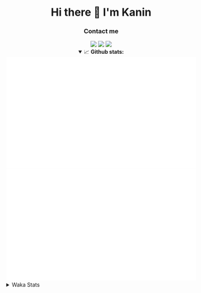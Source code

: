 <div align="center">
 <h1>Hi there 👋 I'm Kanin</h1>
 <h3>Contact me</h3>
 <a href="mailto:im@kanin.dev"><img src="https://img.shields.io/badge/gmail-%23D14836.svg?&style=for-the-badge&logo=gmail&logoColor=white"/></a>
 <a href="https://twitter.com/KaninDev"><img src="https://img.shields.io/badge/twitter-%231DA1F2.svg?&style=for-the-badge&logo=twitter&logoColor=white"/></a>
 <a href="https://www.linkedin.com/in/KaninDev"><img src="https://img.shields.io/badge/linkedin-%230077B5.svg?&style=for-the-badge&logo=linkedin&logoColor=white"/></a>
<details open>
  <summary>📈 <b>Github stats:</b></summary>
  <img src="https://github.com/Kanin/Kanin/blob/master/scripts/GitHubStats/generated/overview.svg"/>
  <img src="https://github.com/Kanin/Kanin/blob/master/scripts/GitHubStats/generated/languages.svg"/>
</details>
</div>

<details>
 <summary>Waka Stats</summary>

<!--START_SECTION:waka-->
![Code Time](http://img.shields.io/badge/Code%20Time-1%2C886%20hrs%201%20min-blue)

![Profile Views](http://img.shields.io/badge/Profile%20Views-0-blue)

![Lines of code](https://img.shields.io/badge/From%20Hello%20World%20I%27ve%20Written-22%20Thousand%20lines%20of%20code-blue)

**🐱 My GitHub Data** 

> 🏆 265 Contributions in the Year 2022
 > 
> 📦 89.7 kB Used in GitHub's Storage 
 > 
> 🚫 Not Opted to Hire
 > 
> 📜 17 Public Repositories 
 > 
> 🔑 8 Private Repositories  
 > 
**I'm a Night 🦉** 

```text
🌞 Morning    80 commits     ████░░░░░░░░░░░░░░░░░░░░░   17.35% 
🌆 Daytime    106 commits    █████░░░░░░░░░░░░░░░░░░░░   22.99% 
🌃 Evening    158 commits    ████████░░░░░░░░░░░░░░░░░   34.27% 
🌙 Night      117 commits    ██████░░░░░░░░░░░░░░░░░░░   25.38%

```
📅 **I'm Most Productive on Thursday** 

```text
Monday       60 commits     ███░░░░░░░░░░░░░░░░░░░░░░   13.02% 
Tuesday      49 commits     ██░░░░░░░░░░░░░░░░░░░░░░░   10.63% 
Wednesday    77 commits     ████░░░░░░░░░░░░░░░░░░░░░   16.7% 
Thursday     79 commits     ████░░░░░░░░░░░░░░░░░░░░░   17.14% 
Friday       55 commits     ███░░░░░░░░░░░░░░░░░░░░░░   11.93% 
Saturday     76 commits     ████░░░░░░░░░░░░░░░░░░░░░   16.49% 
Sunday       65 commits     ███░░░░░░░░░░░░░░░░░░░░░░   14.1%

```


📊 **This Week I Spent My Time On** 

```text
⌚︎ Time Zone: America/New_York

💬 Programming Languages: 
No Activity Tracked This Week

🔥 Editors: 
No Activity Tracked This Week

🐱‍💻 Projects: 
No Activity Tracked This Week

💻 Operating System: 
No Activity Tracked This Week

```

**I Mostly Code in Python** 

```text
Python                   23 repos            ███████████████████░░░░░░   76.67% 
JavaScript               3 repos             ██░░░░░░░░░░░░░░░░░░░░░░░   10.0% 
Java                     2 repos             █░░░░░░░░░░░░░░░░░░░░░░░░   6.67% 
Kotlin                   1 repo              ░░░░░░░░░░░░░░░░░░░░░░░░░   3.33% 
HTML                     1 repo              ░░░░░░░░░░░░░░░░░░░░░░░░░   3.33%

```


**Timeline**

![Chart not found](https://raw.githubusercontent.com/Kanin/Kanin/master/charts/bar_graph.png) 


 Last Updated on 07/07/2022 04:52:58 UTC
<!--END_SECTION:waka-->
</details>

